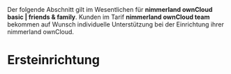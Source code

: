 <div class="alert alert-info">
Der folgende Abschnitt gilt im Wesentlichen für <strong>nimmerland ownCloud basic | friends & family</strong>. Kunden im Tarif <strong>nimmerland ownCloud team</strong> bekommen auf Wunsch individuelle Unterstützung bei der Einrichtung ihrer nimmerland ownCloud.
</div>

# Ersteinrichtung